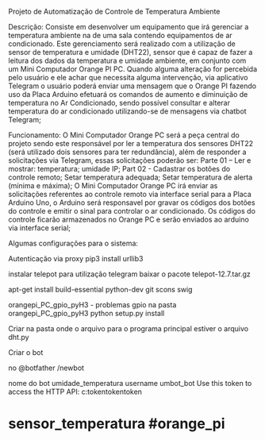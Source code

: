 
Projeto de Automatização de Controle de Temperatura Ambiente 

Descrição:
	Consiste em desenvolver um equipamento que irá gerenciar a temperatura ambiente na  de uma sala contendo equipamentos de ar condicionado. Este gerenciamento será realizado com a utilização de sensor de temperatura e umidade (DHT22), sensor que é capaz de fazer a leitura dos dados da temperatura e umidade ambiente, em conjunto com um Mini Computador Orange PI PC. Quando alguma alteração for percebida pelo usuário e ele achar que necessita alguma intervenção, via aplicativo Telegram o usuário poderá enviar uma mensagem que o Orange PI fazendo uso da Placa Arduino efetuará os comandos de aumento e diminuição de temperatura no Ar Condicionado, sendo possível consultar e alterar temperatura do ar condicionado utilizando-se de mensagens via chatbot Telegram;

Funcionamento:
	O Mini Computador Orange PC será a peça central do projeto sendo este responsável por ler a temperatura dos sensores DHT22 (será utilizado dois sensores para ter redundância), além de responder a solicitações via Telegram, essas solicitações poderão ser:
Parte 01 – Ler e mostrar:
temperatura;
umidade
IP;
	Part 02 - 
Cadastrar os botões do controle remoto;
Setar temperatura adequada; 
Setar temperatura de alerta (mínima e máxima);
	O Mini Computador Orange PC irá enviar as solicitações referentes ao controle remoto via interface serial para a Placa Arduino Uno, o Arduino será responsavel por gravar os códigos dos botões do controle e emitir o sinal para controlar o ar condicionado. Os códigos do controle ficarão armazenados no Orange PC e serão enviados ao arduino via interface serial;
        
        
        
        
        
Algumas configurações para o sistema:

Autenticação via proxy
    pip3 install urllib3

instalar telepot para utilização telegram
    baixar o pacote telepot-12.7.tar.gz

apt-get install build-essential python-dev git scons swig

orangepi_PC_gpio_pyH3  - problemas gpio
    na pasta orangepi_PC_gpio_pyH3
    python setup.py install

Criar na pasta onde o arquivo para o programa principal estiver o arquivo dht.py


Criar o bot

no @botfather
/newbot

nome do bot umidade_temperatura
username umbot_bot
Use this token to access the HTTP API:
c:tokentokentoken
        
# sensor_temperatura #orange_pi
